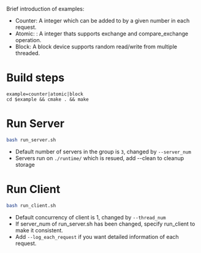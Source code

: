Brief introduction of examples:

* Counter: A integer which can be added to by a given number in each request.
* Atomic: : A integer thats supports exchange and compare_exchange operation.
* Block: A block device supports random read/write from multiple threaded.

# Build steps

```shell
example=counter|atomic|block
cd $example && cmake . && make
```

# Run Server

```sh
bash run_server.sh
```

* Default number of servers in the group is `3`,  changed by `--server_num` 
* Servers run on `./runtime/` which is resued,  add --clean to cleanup storage

# Run Client

```sh
bash run_client.sh
```

* Default concurrency of client is 1, changed by `--thread_num` 
* If server_num of run_server.sh has been changed, specify run_client to make it consistent.
* Add `--log_each_request` if you want detailed information of each request.

